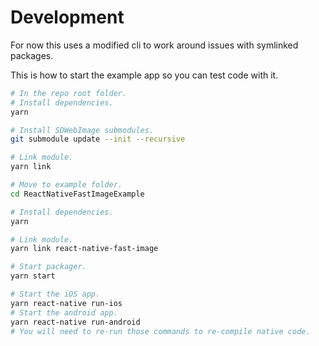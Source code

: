 # Development

For now this uses a modified cli to work around issues with symlinked packages.

This is how to start the example app so you can test code with it.

```bash
# In the repo root folder.
# Install dependencies.
yarn

# Install SDWebImage submodules.
git submodule update --init --recursive

# Link module.
yarn link

# Move to example folder.
cd ReactNativeFastImageExample

# Install dependencies.
yarn

# Link module.
yarn link react-native-fast-image

# Start packager.
yarn start

# Start the iOS app.
yarn react-native run-ios
# Start the android app.
yarn react-native run-android
# You will need to re-run those commands to re-compile native code.
```